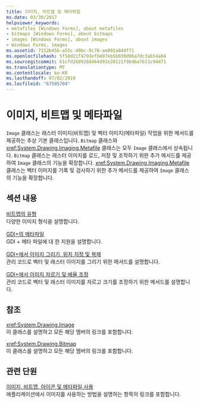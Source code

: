 ```yaml
---
title: 이미지, 비트맵 및 메타파일
ms.date: 03/30/2017
helpviewer_keywords:
- metafiles [Windows Forms], about metafiles
- bitmaps [Windows Forms], about bitmaps
- images [Windows Forms], about images
- Windows Forms, images
ms.assetid: 7152b45b-a55c-49bc-8c78-ae002a844f71
ms.openlocfilehash: 5f50d21f4793efb497eb5b030d96a7dc3ab54a04
ms.sourcegitcommit: b1cfd260928d464d91e20121f9bdba7611c94d71
ms.translationtype: MT
ms.contentlocale: ko-KR
ms.lasthandoff: 07/02/2019
ms.locfileid: "67505704"
---
```

# <a name="images-bitmaps-and-metafiles"></a>이미지, 비트맵 및 메타파일
`Image` 클래스는 래스터 이미지(비트맵) 및 벡터 이미지(메타파일) 작업을 위한 메서드를 제공하는 추상 기본 클래스입니다. `Bitmap` 클래스와 <xref:System.Drawing.Imaging.Metafile> 클래스는 모두 `Image` 클래스에서 상속됩니다. `Bitmap` 클래스는 래스터 이미지를 로드, 저장 및 조작하기 위한 추가 메서드를 제공하여 `Image` 클래스의 기능을 확장합니다. <xref:System.Drawing.Imaging.Metafile> 클래스는 벡터 이미지를 기록 및 검사하기 위한 추가 메서드를 제공하여 `Image` 클래스의 기능을 확장합니다.  
  
## <a name="in-this-section"></a>섹션 내용  
 [비트맵의 유형](types-of-bitmaps.md)  
 다양한 이미지 형식을 설명합니다.  
  
 [GDI+의 메타파일](metafiles-in-gdi.md)  
 GDI + 메타 파일에 대 한 지원을 설명합니다.  
  
 [GDI+에서 이미지 그리기, 위치 지정 및 복제](drawing-positioning-and-cloning-images-in-gdi.md)  
 관리 코드로 벡터 및 래스터 이미지를 그리기 위한 메서드를 설명합니다.  
  
 [GDI+에서 이미지 자르기 및 배율 조정](cropping-and-scaling-images-in-gdi.md)  
 관리 코드로 벡터 및 래스터 이미지를 자르고 크기를 조정하기 위한 메서드를 설명합니다.  
  
## <a name="reference"></a>참조  
 <xref:System.Drawing.Image>  
 이 클래스를 설명하고 모든 해당 멤버의 링크를 포함합니다.  
  
 <xref:System.Drawing.Bitmap>  
 이 클래스를 설명하고 모든 해당 멤버의 링크를 포함합니다.  
  
## <a name="related-sections"></a>관련 단원  
 [이미지, 비트맵, 아이콘 및 메타파일 사용](working-with-images-bitmaps-icons-and-metafiles.md)  
 애플리케이션에서 이미지를 사용하는 방법을 설명하는 항목의 링크를 포함합니다.
